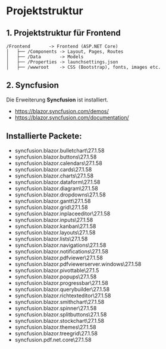﻿# **Projektstruktur** 

## 1. Projektstruktur für Frontend

```plaintext
/Frontend		-> Frontend (ASP.NET Core)
│   ├── /Components	-> Layout, Pages, Routes        
│   ├── /Data		-> Models
│   ├── /Properties	-> launchsettings.json
│   ├── /wwwroot	-> CSS (Bootstrap), fonts, images etc.

```

## 2. Syncfusion

Die Erweiterung **Syncfusion** ist installiert.

- https://blazor.syncfusion.com/demos/
- https://blazor.syncfusion.com/documentation/


## Installierte Packete:

* syncfusion.blazor.bulletchart\27.1.58
* syncfusion.blazor.buttons\27.1.58
* syncfusion.blazor.calendars\27.1.58
* syncfusion.blazor.cards\27.1.58
* syncfusion.blazor.charts\27.1.58
* syncfusion.blazor.dataform\27.1.58
* syncfusion.blazor.diagram\27.1.58
* syncfusion.blazor.dropdowns\27.1.58
* syncfusion.blazor.gantt\27.1.58
* syncfusion.blazor.grid\27.1.58
* syncfusion.blazor.inplaceeditor\27.1.58
* syncfusion.blazor.inputs\27.1.58
* syncfusion.blazor.kanban\27.1.58
* syncfusion.blazor.layouts\27.1.58
* syncfusion.blazor.lists\27.1.58
* syncfusion.blazor.navigations\27.1.58
* syncfusion.blazor.notifications\27.1.58
* syncfusion.blazor.pdfviewer\27.1.58
* syncfusion.blazor.pdfviewerserver.windows\27.1.58
* syncfusion.blazor.pivottable\27.1.5
* syncfusion.blazor.popups\27.1.58
* syncfusion.blazor.progressbar\27.1.58
* syncfusion.blazor.querybuilder\27.1.58
* syncfusion.blazor.richtexteditor\27.1.58
* syncfusion.blazor.smithchart\27.1.58
* syncfusion.blazor.spinner\27.1.58
* syncfusion.blazor.splitbuttons\27.1.58
* syncfusion.blazor.stockchart\27.1.58
* syncfusion.blazor.themes\27.1.58
* syncfusion.blazor.treegrid\27.1.58
* syncfusion.pdf.net.core\27.1.58
